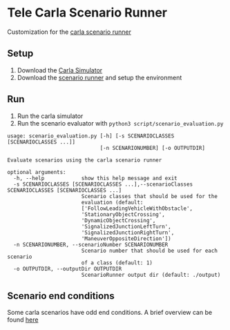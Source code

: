 # Tele Carla Scenario Runner

Customization for the [carla scenario runner](https://github.com/carla-simulator/scenario_runner)

## Setup

1. Download the [Carla Simulator](https://github.com/carla-simulator/carla/releases/latest)
1. Download the [scenario runner](https://github.com/carla-simulator/scenario_runner) and setup the environment

## Run

1. Run the carla simulator
1. Run the scenario evaluator with `python3 script/scenario_evaluation.py`

```shell
usage: scenario_evaluation.py [-h] [-s SCENARIOCLASSES [SCENARIOCLASSES ...]]
                              [-n SCENARIONUMBER] [-o OUTPUTDIR]

Evaluate scenarios using the carla scenario runner

optional arguments:
  -h, --help            show this help message and exit
  -s SCENARIOCLASSES [SCENARIOCLASSES ...],--scenarioClasses SCENARIOCLASSES [SCENARIOCLASSES ...]
                        Scenario classes that should be used for the
                        evaluation (default:
                        ['FollowLeadingVehicleWithObstacle',
                        'StationaryObjectCrossing',
                        'DynamicObjectCrossing',
                        'SignalizedJunctionLeftTurn',
                        'SignalizedJunctionRightTurn',
                        'ManeuverOppositeDirection'])
  -n SCENARIONUMBER, --scenarioNumber SCENARIONUMBER
                        Scenario number that should be used for each scenario
                        of a class (default: 1)
  -o OUTPUTDIR, --outputDir OUTPUTDIR
                        ScenarioRunner output dir (default: ./output)
```

## Scenario end conditions

Some carla scenarios have odd end conditions. A brief overview can be found [here](doc/scenarios.md)

